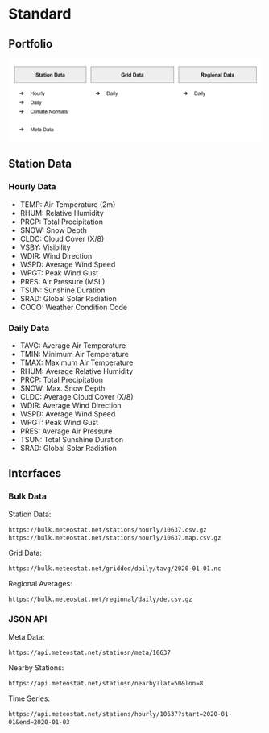 # Standard

## Portfolio

![Meteostat Product Portfolio](./portfolio.png)

## Station Data

### Hourly Data

* TEMP: Air Temperature (2m)
* RHUM: Relative Humidity
* PRCP: Total Precipitation
* SNOW: Snow Depth
* CLDC: Cloud Cover (X/8)
* VSBY: Visibility
* WDIR: Wind Direction
* WSPD: Average Wind Speed
* WPGT: Peak Wind Gust
* PRES: Air Pressure (MSL)
* TSUN: Sunshine Duration
* SRAD: Global Solar Radiation
* COCO: Weather Condition Code

### Daily Data

* TAVG: Average Air Temperature
* TMIN: Minimum Air Temperature
* TMAX: Maximum Air Temperature
* RHUM: Average Relative Humidity
* PRCP: Total Precipitation
* SNOW: Max. Snow Depth
* CLDC: Average Cloud Cover (X/8)
* WDIR: Average Wind Direction
* WSPD: Average Wind Speed
* WPGT: Peak Wind Gust
* PRES: Average Air Pressure
* TSUN: Total Sunshine Duration
* SRAD: Global Solar Radiation

## Interfaces

### Bulk Data

Station Data:

```
https://bulk.meteostat.net/stations/hourly/10637.csv.gz
https://bulk.meteostat.net/stations/hourly/10637.map.csv.gz
```

Grid Data:

```
https://bulk.meteostat.net/gridded/daily/tavg/2020-01-01.nc
```

Regional Averages:

```
https://bulk.meteostat.net/regional/daily/de.csv.gz
```

### JSON API

Meta Data:

```
https://api.meteostat.net/statiosn/meta/10637
```

Nearby Stations:

```
https://api.meteostat.net/statiosn/nearby?lat=50&lon=8
```

Time Series:

```
https://api.meteostat.net/stations/hourly/10637?start=2020-01-01&end=2020-01-03
```